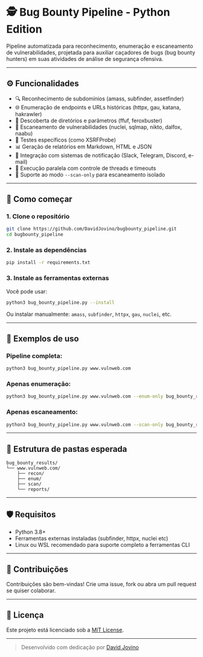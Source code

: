 # 🕵️ Bug Bounty Pipeline - Python Edition

Pipeline automatizada para reconhecimento, enumeração e escaneamento de vulnerabilidades, projetada para auxiliar caçadores de bugs (bug bounty hunters) em suas atividades de análise de segurança ofensiva.

---

## ⚙️ Funcionalidades

- 🔍 Reconhecimento de subdomínios (amass, subfinder, assetfinder)
- 🌐 Enumeração de endpoints e URLs históricas (httpx, gau, katana, hakrawler)
- 📁 Descoberta de diretórios e parâmetros (ffuf, feroxbuster)
- 🚨 Escaneamento de vulnerabilidades (nuclei, sqlmap, nikto, dalfox, naabu)
- 🧪 Testes específicos (como XSRFProbe)
- 📊 Geração de relatórios em Markdown, HTML e JSON
- 🔔 Integração com sistemas de notificação (Slack, Telegram, Discord, e-mail)
- 🧵 Execução paralela com controle de threads e timeouts
- 🧪 Suporte ao modo `--scan-only` para escaneamento isolado

---

## 🏁 Como começar

### 1. Clone o repositório

```bash
git clone https://github.com/DavidJovino/bugbounty_pipeline.git
cd bugbounty_pipeline
```

### 2. Instale as dependências

```bash
pip install -r requirements.txt
```

### 3. Instale as ferramentas externas

Você pode usar:

```bash
python3 bug_bounty_pipeline.py --install
```

Ou instalar manualmente: `amass`, `subfinder`, `httpx`, `gau`, `nuclei`, etc.

---

## 🚀 Exemplos de uso

### Pipeline completa:
```bash
python3 bug_bounty_pipeline.py www.vulnweb.com
```

### Apenas enumeração:
```bash
python3 bug_bounty_pipeline.py www.vulnweb.com --enum-only bug_bounty_results/www.vulnweb.com/recon/final_subdomains.txt
```

### Apenas escaneamento:
```bash
python3 bug_bounty_pipeline.py www.vulnweb.com --scan-only bug_bounty_results/www.vulnweb.com/enum/active_endpoints.txt
```

---

## 🧠 Estrutura de pastas esperada

```
bug_bounty_results/
└── www.vulnweb.com/
    ├── recon/
    ├── enum/
    ├── scan/
    └── reports/
```

---

## 🛡️ Requisitos

- Python 3.8+
- Ferramentas externas instaladas (subfinder, httpx, nuclei etc)
- Linux ou WSL recomendado para suporte completo a ferramentas CLI

---

## 🤝 Contribuições

Contribuições são bem-vindas! Crie uma issue, fork ou abra um pull request se quiser colaborar.

---

## 📄 Licença

Este projeto está licenciado sob a [MIT License](LICENSE).

---

> Desenvolvido com dedicação por [David Jovino](https://github.com/DavidJovino)
